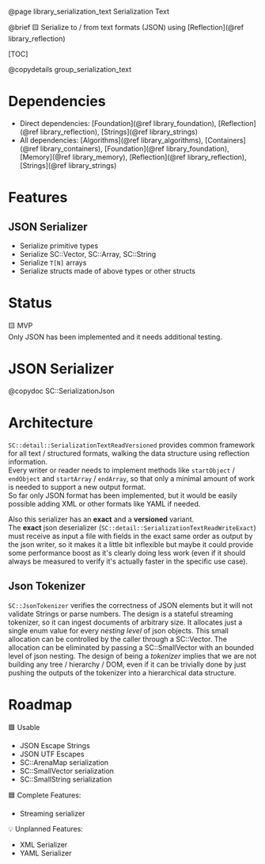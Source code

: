 @page library_serialization_text Serialization Text

@brief 🟨 Serialize to / from text formats (JSON) using [Reflection](@ref library_reflection)

[TOC]

@copydetails group_serialization_text

# Dependencies
- Direct dependencies: [Foundation](@ref library_foundation), [Reflection](@ref library_reflection), [Strings](@ref library_strings)
- All dependencies: [Algorithms](@ref library_algorithms), [Containers](@ref library_containers), [Foundation](@ref library_foundation), [Memory](@ref library_memory), [Reflection](@ref library_reflection), [Strings](@ref library_strings)

# Features 
## JSON Serializer
- Serialize primitive types
- Serialize SC::Vector, SC::Array, SC::String
- Serialize `T[N]` arrays
- Serialize structs made of above types or other structs

# Status

🟨 MVP  
Only JSON has been implemented and it needs additional testing.

# JSON Serializer

@copydoc SC::SerializationJson

# Architecture

`SC::detail::SerializationTextReadVersioned` provides common framework for all text / structured formats, walking the data structure using reflection information.   
Every writer or reader needs to implement methods like `startObject` / `endObject` and `startArray` / `endArray`, so that only a minimal amount of work is needed to support a new output format.  
So far only JSON format has been implemented, but it would be easily possible adding XML or other formats like YAML if needed.  

Also this serializer has an **exact** and a **versioned** variant.  
The  **exact** json deserializer (`SC::detail::SerializationTextReadWriteExact`) must receive as input a file with fields in the exact same order as output by the json writer, so it makes it a little bit inflexible but maybe it could provide some performance boost as it's clearly doing less work (even if it should always be measured to verify it's actually faster in the specific use case).

## Json Tokenizer
`SC::JsonTokenizer` verifies the correctness of JSON elements but it will not validate Strings or parse numbers.
The design is a stateful streaming tokenizer, so it can ingest documents of arbitrary size.
It allocates just a single enum value for every _nesting level_ of json objects. 
This small allocation can be controlled  by the caller through a SC::Vector.
The allocation can be eliminated by passing a SC::SmallVector with an bounded level of json nesting.
The design of being a _tokenizer_ implies that we are not building any tree / hierarchy / DOM, even if it can be 
trivially done by just pushing the outputs of the tokenizer into a hierarchical data structure.

# Roadmap

🟩 Usable  
- JSON Escape Strings
- JSON UTF Escapes
- SC::ArenaMap serialization
- SC::SmallVector serialization
- SC::SmallString serialization

🟦 Complete Features:
- Streaming serializer

💡 Unplanned Features:
- XML Serializer
- YAML Serializer
